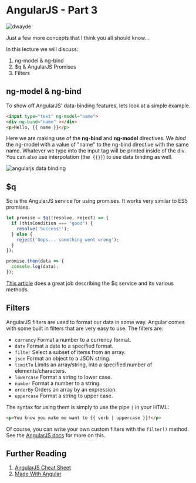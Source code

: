 # AngularJS - Part 3

![dwayde](https://media.giphy.com/media/3otPoEr9lqlawmVDfG/giphy.gif?response_id=592484b48e0776f4a0084ba3)

Just a few more concepts that I think you all should know...

In this lecture we will discuss:

1. ng-model & ng-bind
2. $q & AngularJS Promises
3. Filters

## ng-model & ng-bind

To show off AngularJS' data-binding features, lets look at a simple example.

```html
<input type="text" ng-model="name">
<div ng-bind="name" ></div>
<p>Hello, {{ name }}</p>
```

Here we are making use of the **ng-bind** and **ng-model** directives.  We *bind* the ng-model with a value of "name" to the ng-bind directive with the same name.  Whatever we type into the input tag will be printed inside of the div.  You can also use interpolation (the` {{}}`) to use data binding as well.

![angularjs data binding](http://www.codescratcher.com/wp-content/uploads/2015/03/Two-way-data-binding-angularjs.gif)

## $q

$q is the AngularJS service for using promises. It works very similar to ES5 promises.

```javascript
let promise = $q((resolve, reject) => {
  if (thisCondition === "good") {
    resolve('Success!');
  } else {
    reject('Oops... something went wrong');
  }
});

promise.then(data => {
  console.log(data);
});
```

[This article](https://toddmotto.com/promises-angular-q) does a great job describing the $q service and its various methods.

## Filters

AngularJS filters are used to format our data in some way.  Angular comes with some built in filters that are very easy to use. The filters are:

- `currency` Format a number to a currency format.
- `date` Format a date to a specified format.
- `filter` Select a subset of items from an array.
- `json` Format an object to a JSON string.
- `limitTo` Limits an array/string, into a specified number of elements/characters.
- `lowercase` Format a string to lower case.
- `number` Format a number to a string.
- `orderBy` Orders an array by an expression.
- `uppercase` Format a string to upper case.

The syntax for using them is simply to use the pipe `|` in your HTML:

```html
<p>You know you make me want to {{ verb | uppercase }}!</p>
```

Of course, you can write your own custom filters with the `filter()` method. See the [AngularJS docs](https://docs.angularjs.org/guide/filter) for more on this.

## Further Reading

1. [AngularJS Cheat Sheet](https://www.cheatography.com/proloser/cheat-sheets/angularjs/)
2. [Made With Angular](https://www.madewithangular.com/#/)